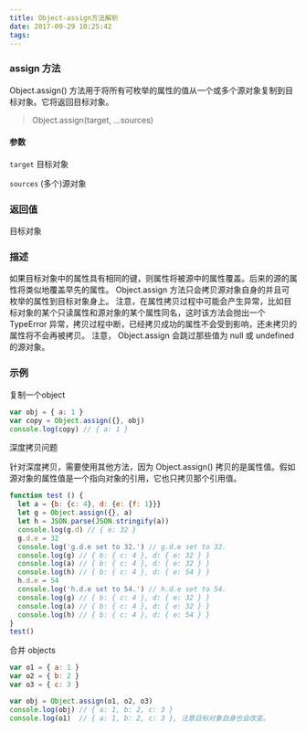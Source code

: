 ```yaml
---
title: Object-assign方法解析
date: 2017-09-29 10:25:42
tags:
---
```


### assign 方法

Object.assign() 方法用于将所有可枚举的属性的值从一个或多个源对象复制到目标对象。它将返回目标对象。

> Object.assign(target, ...sources)

#### 参数

`target`
目标对象

`sources`
(多个)源对象

### 返回值
目标对象

### 描述

如果目标对象中的属性具有相同的键，则属性将被源中的属性覆盖。后来的源的属性将类似地覆盖早先的属性。
Object.assign 方法只会拷贝源对象自身的并且可枚举的属性到目标对象身上。
注意，在属性拷贝过程中可能会产生异常，比如目标对象的某个只读属性和源对象的某个属性同名，这时该方法会抛出一个 TypeError 异常，拷贝过程中断，已经拷贝成功的属性不会受到影响，还未拷贝的属性将不会再被拷贝。
注意， Object.assign 会跳过那些值为 null 或 undefined 的源对象。

### 示例

复制一个object

``` javascript
var obj = { a: 1 }
var copy = Object.assign({}, obj)
console.log(copy) // { a: 1 }
```

深度拷贝问题

针对深度拷贝，需要使用其他方法，因为 Object.assign() 拷贝的是属性值。假如源对象的属性值是一个指向对象的引用，它也只拷贝那个引用值。

``` javascript
function test () {
  let a = {b: {c: 4}, d: {e: {f: 1}}}
  let g = Object.assign({}, a)
  let h = JSON.parse(JSON.stringify(a))
  console.log(g.d) // { e: 32 }
  g.d.e = 32
  console.log('g.d.e set to 32.') // g.d.e set to 32.
  console.log(g) // { b: { c: 4 }, d: { e: 32 } }
  console.log(a) // { b: { c: 4 }, d: { e: 32 } }
  console.log(h) // { b: { c: 4 }, d: { e: 54 } }
  h.d.e = 54
  console.log('h.d.e set to 54.') // h.d.e set to 54.
  console.log(g) // { b: { c: 4 }, d: { e: 32 } }
  console.log(a) // { b: { c: 4 }, d: { e: 32 } }
  console.log(h) // { b: { c: 4 }, d: { e: 54 } }
}
test()
```

合并 objects

``` javascript
var o1 = { a: 1 }
var o2 = { b: 2 }
var o3 = { c: 3 }

var obj = Object.assign(o1, o2, o3)
console.log(obj) // { a: 1, b: 2, c: 3 }
console.log(o1)  // { a: 1, b: 2, c: 3 }, 注意目标对象自身也会改变。
```
